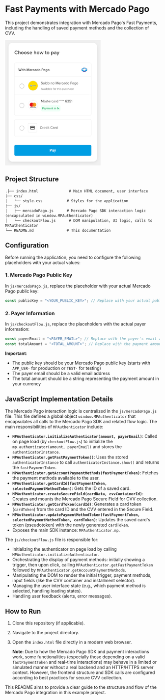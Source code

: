 # Fast Payments with Mercado Pago

This project demonstrates integration with Mercado Pago's Fast Payments, including the handling of saved payment methods and the collection of CVV.

![Checkout Demo](./assets/checkout.png)

## Project Structure

```
.├── index.html              # Main HTML document, user interface
├── css/
│   └── style.css           # Styles for the application
├── js/
│   ├── mercadoPago.js      # Mercado Pago SDK interaction logic (encapsulated in window.MPAuthenticator)
│   └── checkoutFlow.js      # DOM manipulation, UI logic, calls to MPAuthenticator
└── README.md               # This documentation
```

## Configuration

Before running the application, you need to configure the following placeholders with your actual values:

### 1. Mercado Pago Public Key

In `js/mercadoPago.js`, replace the placeholder with your actual Mercado Pago public key:

```javascript
const publicKey = "<YOUR_PUBLIC_KEY>"; // Replace with your actual public key
```

### 2. Payer Information

In `js/checkoutFlow.js`, replace the placeholders with the actual payer information:

```javascript
const payerEmail = "<PAYER_EMAIL>"; // Replace with the payer's email address
const totalAmount = "<TOTAL_AMOUNT>"; // Replace with the payment amount (e.g., "100.00")
```

**Important**:

- The public key should be your Mercado Pago public key (starts with `APP_USR-` for production or `TEST-` for testing)
- The payer email should be a valid email address
- The total amount should be a string representing the payment amount in your currency

## JavaScript Implementation Details

The Mercado Pago interaction logic is centralized in the `js/mercadoPago.js` file. This file defines a global object `window.MPAuthenticator` that encapsulates all calls to the Mercado Pago SDK and related flow logic. The main responsibilities of `MPAuthenticator` include:

- **`MPAuthenticator.initializeAuthenticator(amount, payerEmail)`**: Called on page load (by `checkoutFlow.js`) to initialize the `mp.authenticator(amount, payerEmail)` and stores the `authenticatorInstance`.
- **`MPAuthenticator.getFastPaymentToken()`**: Uses the stored `authenticatorInstance` to call `authenticatorInstance.show()` and returns the `fastPaymentToken`.
- **`MPAuthenticator.getAccountPaymentMethods(fastPaymentToken)`**: Fetches the payment methods available to the user.
- **`MPAuthenticator.getCardId(fastPaymentToken, selectedPaymentMethodToken)`**: Gets the ID of a saved card.
- **`MPAuthenticator.createSecureField(cardData, cvvContainerId)`**: Creates and mounts the Mercado Pago Secure Field for CVV collection.
- **`MPAuthenticator.getCardToken(cardId)`**: Generates a card token (`cardToken`) from the card ID and the CVV entered in the Secure Field.
- **`MPAuthenticator.updatePaymentMethodToken(fastPaymentToken, selectedPaymentMethodToken, cardToken)`**: Updates the saved card's token (pseudotoken) with the newly generated `cardToken`.
- Exposes the main SDK instance: `MPAuthenticator.mp`.

The `js/checkoutFlow.js` file is responsible for:

- Initializing the authenticator on page load by calling `MPAuthenticator.initializeAuthenticator`.
- Orchestrating the display of payment methods: initially showing a trigger, then upon click, calling `MPAuthenticator.getFastPaymentToken` followed by `MPAuthenticator.getAccountPaymentMethods`.
- Manipulating the DOM to render the initial trigger, payment methods, input fields (like the CVV container and installment selector).
- Managing the user interface state (e.g., which payment method is selected, handling loading states).
- Handling user feedback (alerts, error messages).

## How to Run

1.  Clone this repository (if applicable).
2.  Navigate to the project directory.
3.  Open the `index.html` file directly in a modern web browser.

    **Note**: Due to how the Mercado Pago SDK and payment interactions work, some functionalities (especially those depending on a valid `fastPaymentToken` and real-time interactions) may behave in a limited or simulated manner without a real backend and an HTTP/HTTPS server context. However, the frontend structure and SDK calls are configured according to best practices for secure CVV collection.

This README aims to provide a clear guide to the structure and flow of the Mercado Pago integration in this example project.
